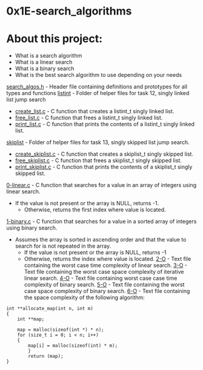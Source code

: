 # 0x1E-search_algorithms

# About this project:

* What is a search algorithm
* What is a linear search
* What is a binary search
* What is the best search algorithm to use depending on your needs

[search_algos.h](0x1E-search_algorithms/search_algos.h) - Header file containing definitions and prototypes for all types and functions
[listint](0x1E-search_algorithms/listint) -  Folder of helper files for task 12, singly linked list jump search
 - [create_list.c](0x1E-search_algorithms/listint/create_list.c) - C function that creates a listint_t singly linked list.
 - [free_list.c](0x1E-search_algorithms/listint/free_list.c) - C function that frees a listint_t singly linked list.
 - [print_list.c](0x1E-search_algorithms/listint/print_list.c) - C function that prints the contents of a listint_t singly linked list.

[skiplist](0x1E-search_algorithms/skiplist) - Folder of helper files for task 13, singly skipped list jump search.
 - [create_skiplist.c](0x1E-search_algorithms/skiplist/create_skiplist.c) - C function that creates a skiplist_t singly skipped list.
 - [free_skiplist.c](0x1E-search_algorithms/skiplist/free_skiplist.c) - C function that frees a skiplist_t singly skipped list.
 - [print_skiplist.c](0x1E-search_algorithms/skiplist/print_skiplist.c:) - C function that prints the contents of a skiplist_t singly skipped list.

[0-linear.c](0x1E-search_algorithms/0-linear.c) - C function that searches for a value in an array of integers using linear search.
 * If the value is not present or the array is NULL, returns -1.
    * Otherwise, returns the first index where value is located.

[1-binary.c](0x1E-search_algorithms/1-binary.c) - C function that searches for a value in a sorted array of integers using binary search.
 * Assumes the array is sorted in ascending order and that the value to search for is not repeated in the array.
    - If the value is not present or the array is NULL, returns -1
    - Otherwise, returns the index where value is located.
[2-O](0x1E-search_algorithms/2-O) -  Text file containing the worst case time complexity of linear search.
[3-O](0x1E-search_algorithms/3-O) -  Text file containing the worst case space complexity of iterative linear search.
[4-O](0x1E-search_algorithms/4-O) - Text file containing worst case case time complexity of binary search.
[5-O](0x1E-search_algorithms/5-O) - Text file containing the worst case space complexity of binary search.
[6-O](0x1E-search_algorithms/6-O) - Text file containing the space complexity of the following algorithm:

```
int **allocate_map(int n, int m)
{
    int **map;

    map = malloc(sizeof(int *) * n);
    for (size_t i = 0; i < n; i++)
    {
        map[i] = malloc(sizeof(int) * m);
		}
		return (map);
}

```

